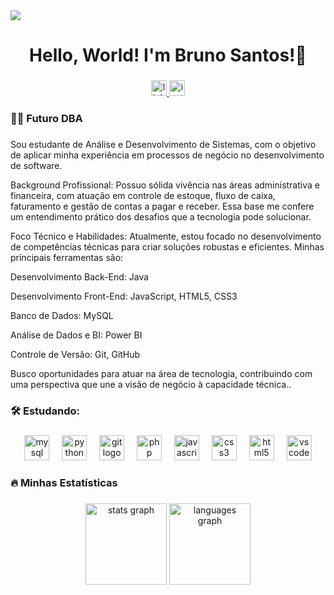<div align="left">
  <img src="https://visitor-badge.laobi.icu/badge?page_id=bruno-kowalski.bruno-kowalski&"  />
</div>

###

<h1 align="center">Hello, World! I'm Bruno Santos!👋</h1>

###

<div align="center">
  <a href="https://www.linkedin.com/in/bruno-santos-23b38325a/" target="_blank">
    <img src="https://img.shields.io/static/v1?message=LinkedIn&logo=linkedin&label=&color=0077B5&logoColor=white&labelColor=&style=for-the-badge" height="25" alt="linkedin logo"  />
  </a>
  <a href="https://www.instagram.com/b_santos08/" target="_blank">
    <img src="https://img.shields.io/static/v1?message=Instagram&logo=instagram&label=&color=E4405F&logoColor=white&labelColor=&style=for-the-badge" height="25" alt="instagram logo"  />
  </a>
</div>

###

<h3 align="left">👩‍💻  Futuro DBA</h3>

###

<p align="left">Sou estudante de Análise e Desenvolvimento de Sistemas, com o objetivo de aplicar minha experiência em processos de negócio no desenvolvimento de software.

Background Profissional:
Possuo sólida vivência nas áreas administrativa e financeira, com atuação em controle de estoque, fluxo de caixa, faturamento e gestão de contas a pagar e receber. Essa base me confere um entendimento prático dos desafios que a tecnologia pode solucionar.

Foco Técnico e Habilidades:
Atualmente, estou focado no desenvolvimento de competências técnicas para criar soluções robustas e eficientes. Minhas principais ferramentas são:

Desenvolvimento Back-End: Java

Desenvolvimento Front-End: JavaScript, HTML5, CSS3

Banco de Dados: MySQL

Análise de Dados e BI: Power BI

Controle de Versão: Git, GitHub

Busco oportunidades para atuar na área de tecnologia, contribuindo com uma perspectiva que une a visão de negócio à capacidade técnica..</p>

###

<h3 align="left">🛠 Estudando:</h3>

###

<div align="center">
  <img src="https://cdn.jsdelivr.net/gh/devicons/devicon/icons/mysql/mysql-original-wordmark.svg" height="40" alt="mysql logo"  />
  <img width="12" />
  <img src="https://cdn.jsdelivr.net/gh/devicons/devicon/icons/python/python-original-wordmark.svg" height="40" alt="python logo"  />
  <img width="12" />
  <img src="https://cdn.jsdelivr.net/gh/devicons/devicon/icons/git/git-plain-wordmark.svg" height="40" alt="git logo"  />
  <img width="12" />
  <img src="https://cdn.jsdelivr.net/gh/devicons/devicon/icons/php/php-original.svg" height="40" alt="php logo"  />
  <img width="12" />
  <img src="https://cdn.jsdelivr.net/gh/devicons/devicon/icons/javascript/javascript-original.svg" height="40" alt="javascript logo"  />
  <img width="12" />
  <img src="https://cdn.jsdelivr.net/gh/devicons/devicon/icons/css3/css3-plain-wordmark.svg" height="40" alt="css3 logo"  />
  <img width="12" />
  <img src="https://cdn.jsdelivr.net/gh/devicons/devicon/icons/html5/html5-plain-wordmark.svg" height="40" alt="html5 logo"  />
  <img width="12" />
  <img src="https://cdn.jsdelivr.net/gh/devicons/devicon/icons/vscode/vscode-original-wordmark.svg" height="40" alt="vscode logo"  />
</div>

###

<h3 align="left">🔥  Minhas Estatísticas</h3>

###

<div align="center">
  <img src="https://github-readme-stats.vercel.app/api?username=bruno-kowalski&hide_title=false&hide_rank=false&show_icons=true&include_all_commits=true&count_private=true&disable_animations=true&theme=gotham&locale=pt-br&hide_border=false&order=1" height="130" alt="stats graph"  />
  <img src="https://github-readme-stats.vercel.app/api/top-langs?username=bruno-kowalski&locale=pt-br&hide_title=false&layout=compact&card_width=320&langs_count=5&theme=gotham&hide_border=false&order=2" height="130" alt="languages graph"  />
</div>

###
